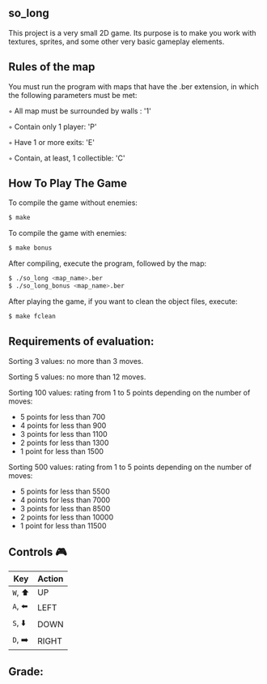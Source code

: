 ## so_long

This project is a very small 2D game.
Its purpose is to make you work with textures, sprites,
and some other very basic gameplay elements.

## Rules of the map
You must run the program with maps that have the .ber extension, in which the following parameters must be met:

◦ All map must be surrounded by walls : '1'


◦ Contain only 1 player: 'P'


◦ Have 1 or more exits: 'E'


◦ Contain, at least, 1 collectible: 'C'


## How To Play The Game
To compile the game without enemies:
```bash
$ make
```
To compile the game with enemies:
```bash
$ make bonus
```
After compiling, execute the program, followed by the map:
```bash
$ ./so_long <map_name>.ber
$ ./so_long_bonus <map_name>.ber
```
After playing the game, if you want to clean the object files, execute:
```bash
$ make fclean

```
## Requirements of evaluation:

Sorting 3 values: no more than 3 moves.

Sorting 5 values: no more than 12 moves.

Sorting 100 values: rating from 1 to 5 points depending on the number of moves:
   - 5 points for less than 700
   - 4 points for less than 900
   - 3 points for less than 1100
   - 2 points for less than 1300
   - 1 point for less than 1500

Sorting 500 values: rating from 1 to 5 points depending on the number of moves:
   - 5 points for less than 5500
   - 4 points for less than 7000
   - 3 points for less than 8500
   - 2 points for less than 10000
   - 1 point for less than 11500

## Controls 🎮

|Key|Action|
|---|---|
|`W`, ⬆️|UP|
|`A`, ⬅️|LEFT|
|`S`, ⬇️|DOWN|
|`D`, ➡️|RIGHT|

## Grade:
